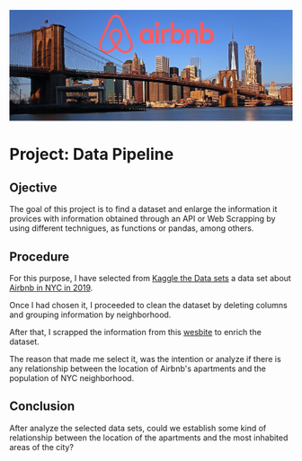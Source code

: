 ![portada](https://github.com/angelanavarrog/W3-pipelines-project/blob/master/Images/Portada.jpg)

# Project: Data Pipeline

## Ojective

The goal of this project is to find a dataset and enlarge the information it provices with information obtained through an API or Web Scrapping by using different technigues, as functions or pandas, among others.

## Procedure

For this purpose, I have selected from [Kaggle the Data sets](https://www.kaggle.com/datasets) a data set about [Airbnb in NYC in 2019](https://www.kaggle.com/dgomonov/new-york-city-airbnb-open-data).

Once I had chosen it, I proceeded to clean the dataset by deleting columns and grouping information by neighborhood.

After that, I scrapped the information from this [wesbite](https://www.health.ny.gov/statistics/cancer/registry/appendix/neighborhoodpop.htm) to enrich the dataset.

The reason that made me select it, was the intention or analyze if there is any relationship between the location of Airbnb's apartments and the population of NYC neighborhood.

## Conclusion

After analyze the selected data sets, could we establish some kind of relationship between the location of the apartments and the most inhabited areas of the city?


